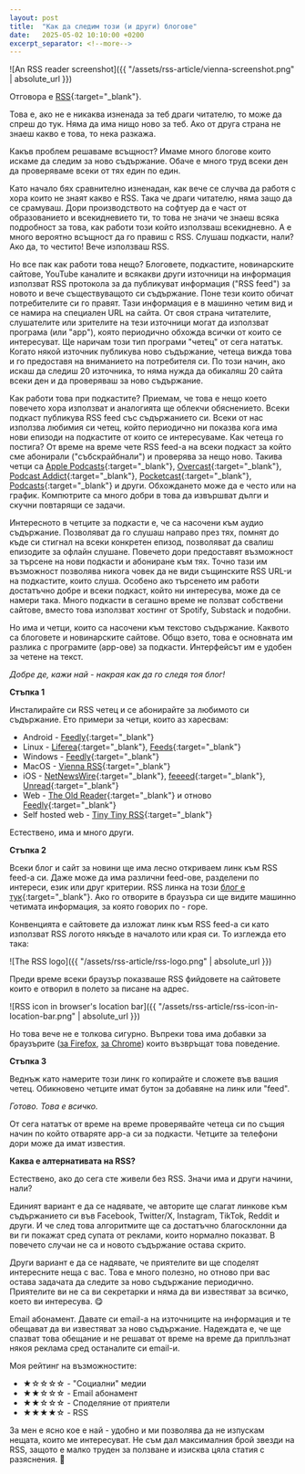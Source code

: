 ```yaml
---
layout: post
title:  "Как да следим този (и други) блогове"
date:   2025-05-02 10:10:00 +0200
excerpt_separator: <!--more-->
---
```


![An RSS reader screenshot]({{ "/assets/rss-article/vienna-screenshot.png" | absolute_url }})

Отговора е [RSS](https://en.wikipedia.org/wiki/RSS){:target="_blank"}.

Това е, ако не е никаква изненада за теб драги читателю, то може да спреш до тук. Няма да има нищо ново за теб. Ако от друга страна не знаеш какво е това, то нека разкажа.

<!--more-->

Какъв проблем решаваме всъщност? Имаме много блогове които искаме да следим за ново съдържание. Обаче е много труд всеки ден да проверяваме всеки от тях един по един.

Като начало бях сравнително изненадан, как вече се случва да работя с хора които не знаят какво е RSS. Така че драги читателю, няма защо да се срамуваш. Дори производството на софтуер да е част от образованието и всекидневието ти, то това не значи че знаеш всяка подробност за това, как работи този който използваш всекидневно. А е много вероятно всъщност да го правиш с RSS. Слушаш подкасти, нали? Ако да, то честито! Вече използваш RSS.

Но все пак как работи това нещо? Блоговете, подкастите, новинарските сайтове, YouTube каналите и всякакви други източници на информация използват RSS протокола за да публикуват информация ("RSS feed") за новото и вече съществуващото си съдържание. Поне тези които обичат потребителите си го правят. Тази информация е в машинно четим вид и се намира на специален URL на сайта. От своя страна читателите, слушателите или зрителите на тези източници могат да използват програма (или "арр"), която периодично обхожда всички от които се интересуват. Ще наричам този тип програми "четец" от сега нататък. Когато някой източник публикува ново съдържание, четеца вижда това и го предоставя на вниманието на потребителя си. По този начин, ако искаш да следиш 20 източника, то няма нужда да обикаляш 20 сайта всеки ден и да проверяваш за ново съдържание.

Как работи това при подкастите? Приемам, че това е нещо което повечето хора използват и аналогията ще облекчи обяснението. Всеки подкаст публикува RSS feed със съдържанието си. Всеки от нас използва любимия си четец, който периодично ни показва кога има нови епизоди на подкастите от които се интересуваме. Как четеца го постига? От време на време чете RSS feed-а на всеки подкаст за който сме абонирали ("събскрайбнали") и проверява за нещо ново. Такива четци са [Apple Podcasts](https://en.wikipedia.org/wiki/Apple_Podcasts){:target="_blank"}, [Overcast](https://overcast.fm/){:target="_blank"}, [Podcast Addict](https://podcastaddict.com/){:target="_blank"}, [Pocketcast](https://pocketcasts.com/){:target="_blank"}, [Podcasts](https://apps.gnome.org/Podcasts/){:target="_blank"} и други. Обхождането може да е често или на график. Компютрите са много добри в това да извършват дълги и скучни повтарящи се задачи.

Интересното в четците за подкасти е, че са насочени към аудио съдържание. Позволяват да го слушаш направо през тях, помнят до къде си стигнал на всеки конкретен епизод, позволяват да свалиш епизодите за офлайн слушане. Повечето дори предоставят възможност за търсене на нови подкасти и абониране към тях. Точно тази им възможност позволява никога човек да не види същинските RSS URL-и на подкастите, които слуша. Особено ако търсенето им работи достатъчно добре и всеки подкаст, който ни интересува, може да се намери така. Много подкасти в сегашно време не ползват собствени сайтове, вместо това използват хостинг от Spotify, Substack и подобни.

Но има и четци, които са насочени към текстово съдържание. Каквото са блоговете и новинарските сайтове. Общо взето, това е основната им разлика с програмите (арр-ове) за подкасти. Интерфейсът им е удобен за четене на текст.

_Добре де, кажи най - накрая как да го следя тоя блог!_

**Стъпка 1**

Инсталирайте си RSS четец и се абонирайте за любимото си съдържание. Ето примери за четци, които аз харесвам:

* Android - [Feedly](https://play.google.com/store/apps/details?id=com.devhd.feedly&hl=en-US){:target="_blank"}
* Linux - [Liferea](https://lzone.de/liferea/){:target="_blank"}, [Feeds](https://gfeeds.gabmus.org/){:target="_blank"}
* Windows - [Feedly](https://feedly.com/){:target="_blank"}
* MacOS - [Vienna RSS](https://www.vienna-rss.com/){:target="_blank"}
* iOS - [NetNewsWire](https://netnewswire.com/){:target="_blank"}, [feeeed](https://feeeed.nateparrott.com/){:target="_blank"}, [Unread](https://www.goldenhillsoftware.com/unread/){:target="_blank"}
* Web - [The Old Reader](https://www.theoldreader.com/en/){:target="_blank"} и отново [Feedly](https://feedly.com/){:target="_blank"}
* Self hosted web - [Tiny Tiny RSS](https://tt-rss.org/){:target="_blank"}

Естествено, има и много други.

**Стъпка 2**

Всеки блог и сайт за новини ще има лесно откриваем линк към RSS feed-а си. Даже може да има различни feed-ове, разделени по интереси, език или друг критерии. RSS линка на този [блог е тук](/feed.xml){:target="_blank"}. Ако го отворите в браузъра си ще видите машинно четимата информация, за която говорих по - горе.

Конвенцията е сайтовете да изложат линк към RSS feed-a си като използват RSS логото някъде в началото или края си. То изглежда ето така:

![The RSS logo]({{ "/assets/rss-article/rss-logo.png" | absolute_url }})

Преди време всеки браузър показваше RSS фийдовете на сайтовете които е отворил в полето за писане на адрес.

![RSS icon in browser's location bar]({{ "/assets/rss-article/rss-icon-in-location-bar.png" | absolute_url }})

Но това вече не е толкова сигурно. Въпреки това има добавки за браузърите ([за Firefox](https://addons.mozilla.org/en-US/firefox/addon/awesome-rss/), [за Chrome](https://chromewebstore.google.com/detail/rss-subscription-extensio/nlbjncdgjeocebhnmkbbbdekmmmcbfjd?pli=1)) които възвръщат това поведение.

**Стъпка 3**

Веднъж като намерите този линк го копирайте и сложете във вашия четец. Обикновено четците имат бутон за добавяне на линк или "feed".

_Готово. Това е всичко._

От сега нататък от време на време проверявайте четеца си по същия начин по който отваряте арр-а си за подкасти. Четците за телефони дори може да имат известия.

__Каква е алтернативата на RSS?__

Естествено, ако до сега сте живели без RSS. Значи има и други начини, нали?

Единият вариант е да се надявате, че авторите ще слагат линкове към съдържанието си във Facebook, Twitter/X, Instagram, TikTok, Reddit и други. И че след това алгоритмите ще са достатъчно благосклонни да ви ги покажат сред супата от реклами, които нормално показват. В повечето случаи не са и новото съдържание остава скрито.

Други вариант е да се надявате, че приятелите ви ще споделят интересните неща с вас. Това е много полезно, но отново при вас остава задачата да следите за ново съдържание периодично. Приятелите ви не са ви секретарки и няма да ви известяват за всичко, което ви интересува. 😋

Email абонамент. Давате си email-а на източниците на информация и те обещават да ви известяват за ново съдържание. Надеждата е, че ще спазват това обещание и не решават от време на време да приплъзнат някоя реклама сред останалите си email-и.

Моя рейтинг на възможностите:

* ★☆☆☆☆ - "Социални" медии
* ★★☆☆☆ - Email абонамент
* ★★☆☆☆ - Споделяние от приятели
* ★★★★☆ - RSS

За мен е ясно кое е най - удобно и ми позволява да не изпускам нещата, които ме интересуват. Не съм дал максималния брой звезди на RSS, защото е малко труден за ползване и изисква цяла статия с разяснения. 🫣
